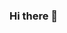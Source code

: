 ### Hi there 👋

<!--
**cabeado/cabeado** is a ✨ _special_ ✨ repository because its `README.md` (this file) appears on your GitHub profile.

Here are some ideas to get you started:

- 🔭 I’m currently working on ...
- 🌱 I’m currently learning ...
- 👯 I’m looking to collaborate on ...
- 🤔 I’m looking for help with ...
- 💬 Ask me about ...
- 📫 How to reach me: ...
- 😄 Pronouns: ...
- ⚡ Fun fact: ...
![thumbs-up-double-thumbs-up](https://github.com/cabeado/cabeado/assets/142426263/37f9ccbb-20b5-4604-b23b-646ea61e66ad)


